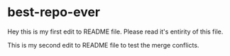 # best-repo-ever

Hey this is my first edit to README file. Please read it's entirity of this file.

This is my second edit to README file to test the merge conflicts.
